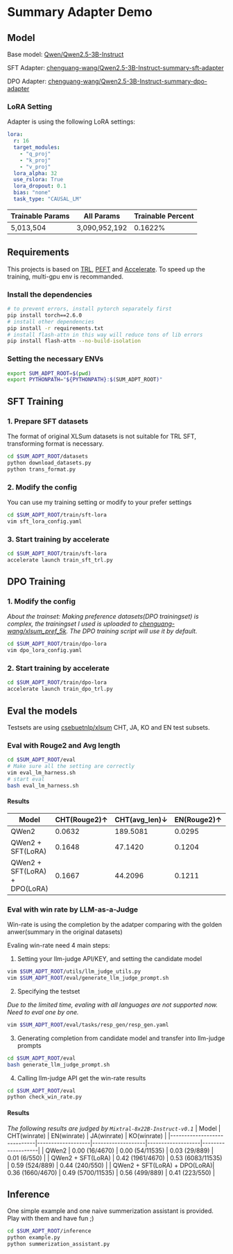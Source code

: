 # Summary Adapter Demo
## Model
Base model: [Qwen/Qwen2.5-3B-Instruct](https://huggingface.co/Qwen/Qwen2.5-3B-Instruct)

SFT Adapter: [chenguang-wang/Qwen2.5-3B-Instruct-summary-sft-adapter](https://huggingface.co/chenguang-wang/Qwen2.5-3B-Instruct-summary-sft-adapter)

DPO Adapter: [chenguang-wang/Qwen2.5-3B-Instruct-summary-dpo-adapter](https://huggingface.co/chenguang-wang/Qwen2.5-3B-Instruct-summary-dpo-adapter)

### LoRA Setting
Adapter is using the following LoRA settings:
```yaml
lora:
  r: 16
  target_modules:
    - "q_proj"
    - "k_proj" 
    - "v_proj"
  lora_alpha: 32
  use_rslora: True
  lora_dropout: 0.1
  bias: "none"
  task_type: "CAUSAL_LM"
```

| Trainable Params | All Params     | Trainable Percent |
|------------------|----------------|--------------------|
| 5,013,504        | 3,090,952,192  | 0.1622%            |


## Requirements
This projects is based on [TRL](https://huggingface.co/docs/trl/en/index), [PEFT](https://huggingface.co/docs/peft/index) and [Accelerate](https://huggingface.co/docs/accelerate/index). To speed up the training, multi-gpu env is recommanded.


### Install the dependencies
```bash
# to prevent errors, install pytorch separately first
pip install torch==2.6.0
# install other dependencies
pip install -r requirements.txt
# install flash-attn in this way will reduce tons of lib errors
pip install flash-attn --no-build-isolation
```
### Setting the necessary ENVs
```bash
export SUM_ADPT_ROOT=$(pwd)
export PYTHONPATH="${PYTHONPATH}:$(SUM_ADPT_ROOT)"
```

## SFT Training
### 1. Prepare SFT datasets
The format of original XLSum datasets is not suitable for TRL SFT, transforming format is necessary.
```bash
cd $SUM_ADPT_ROOT/datasets
python download_datasets.py
python trans_format.py
```

### 2. Modify the config
You can use my training setting or modify to your prefer settings
```bash
cd $SUM_ADPT_ROOT/train/sft-lora
vim sft_lora_config.yaml
```

### 3. Start training by accelerate
```bash
cd $SUM_ADPT_ROOT/train/sft-lora
accelerate launch train_sft_trl.py
```

## DPO Training
### 1. Modify the config
*About the trainset: Making preference datasets(DPO trainingset) is complex, the trainingset I used is uploaded to [chenguang-wang/xlsum_pref_5k](https://huggingface.co/datasets/chenguang-wang/xlsum_pref_5k). The DPO training script will use it by default.*
```bash
cd $SUM_ADPT_ROOT/train/dpo-lora
vim dpo_lora_config.yaml
```
### 2. Start training by accelerate
```bash
cd $SUM_ADPT_ROOT/train/dpo-lora
accelerate launch train_dpo_trl.py
```

## Eval the models
Testsets are using [csebuetnlp/xlsum](https://huggingface.co/datasets/csebuetnlp/xlsum) CHT, JA, KO and EN test subsets.

### Eval with Rouge2 and Avg length
```bash
cd $SUM_ADPT_ROOT/eval
# Make sure all the setting are correctly
vim eval_lm_harness.sh
# start eval
bash eval_lm_harness.sh
```

#### Results
| Model                        | CHT(Rouge2)↑ | CHT(avg_len)↓ | EN(Rouge2)↑ | EN(avg_len)↓ | JA(Rouge2)↑ | JA(avg_len)↓ | KO(Rouge2)↑ | KO(avg_len)↓ |
|-----------------------------|------------------|----------------|------------------|---------------|------------------|---------------|------------------|---------------|
| QWen2                       | 0.0632           | 189.5081       | 0.0295           | 633.1491      | 0.0990           | 227.6738      | 0.0198           | 287.5564      |
| QWen2 + SFT(LoRA)           | 0.1648           | 47.1420        | 0.1204           | 112.1280      | 0.1915           | 68.2846       | 0.0365           | 52.9145       |
| QWen2 + SFT(LoRA) + DPO(LoRA)| 0.1667           | 44.2096        | 0.1211           | 110.4704      | 0.1860           | 67.3071       | 0.0340           | 52.0964       |


### Eval with win rate by LLM-as-a-Judge
Win-rate is using the completion by the adatper comparing with the golden anwer(summary in the original datasets)

Evaling win-rate need 4 main steps:
1. Setting your llm-judge API/KEY, and setting the candidate model
```bash
vim $SUM_ADPT_ROOT/utils/llm_judge_utils.py
vim $SUM_ADPT_ROOT/eval/generate_llm_judge_prompt.sh
```
2. Specifying the testset

*Due to the limited time, evaling with all languages are not supported now. Need to eval one by one.*
```bash
vim $SUM_ADPT_ROOT/eval/tasks/resp_gen/resp_gen.yaml
```

3. Generating completion from candidate model and transfer into llm-judge prompts

```bash
cd $SUM_ADPT_ROOT/eval
bash generate_llm_judge_prompt.sh
```
4. Calling llm-judge API get the win-rate results
```bash
cd $SUM_ADPT_ROOT/eval
python check_win_rate.py
```

#### Results
*The following results are judged by `Mixtral-8x22B-Instruct-v0.1`*
| Model                        | CHT(winrate) | EN(winrate) | JA(winrate) | KO(winrate) |
|-----------------------------|-------------------|-------------------|-------------------|-------------------|
| QWen2                       | 0.00 (16/4670)     | 0.00 (54/11535)    | 0.03 (29/889)      | 0.01 (6/550)       |
| QWen2 + SFT(LoRA)           | 0.42 (1961/4670)   | 0.53 (6083/11535)  | 0.59 (524/889)     | 0.44 (240/550)     |
| QWen2 + SFT(LoRA) + DPO(LoRA)| 0.36 (1660/4670)   | 0.49 (5700/11535)  | 0.56 (499/889)     | 0.41 (223/550)     |


## Inference
One simple example and one naive summerization assistant is provided. Play with them and have fun ;)
```bash
cd $SUM_ADPT_ROOT/inference
python example.py
python summerization_assistant.py
```
